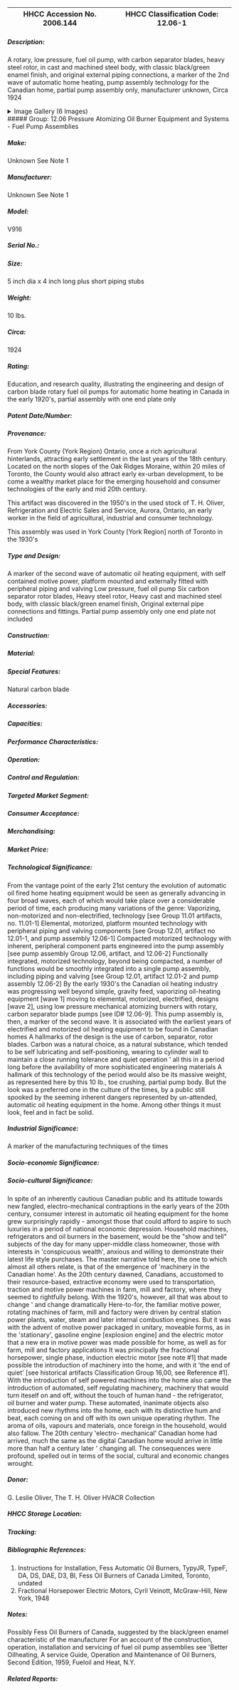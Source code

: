 | **HHCC Accession No. 2006.144** |**HHCC Classification Code:  12.06-1**|
| ----------- | ----------- |
##### Description:
A rotary, low pressure, fuel oil pump, with carbon separator blades, heavy steel rotor, in cast and machined steel body, with classic black/green enamel finish, and original external piping connections, a marker of the 2nd wave of automatic home heating, pump assembly technology for the Canadian home, partial pump assembly only, manufacturer unknown, Circa 1924


<details>
	<summary>Image Gallery (6 Images)</summary>
<div class="gallery gallery-wrapper--full" contenteditable="false" data-is-empty="false" data-translation="Add images" data-columns="6">
<figure class="gallery__item"><a href="#DOMAIN_NAME#gallery/12.06-1.jpg" data-size="1689x1075"><img src="#DOMAIN_NAME#gallery/12.06-1-thumbnail.jpg" alt=""></a></figure>
<figure class="gallery__item"><a href="#DOMAIN_NAME#gallery/12.06-1a.jpg" data-size="1668x1268"><img src="#DOMAIN_NAME#gallery/12.06-1a-thumbnail.jpg" alt=""></a></figure>
<figure class="gallery__item"><a href="#DOMAIN_NAME#gallery/12.06-1b.jpg" data-size="1556x783"><img src="#DOMAIN_NAME#gallery/12.06-1b-thumbnail.jpg" alt=""></a></figure>
<figure class="gallery__item"><a href="#DOMAIN_NAME#gallery/12.06-1d.jpg" data-size="1570x1248"><img src="#DOMAIN_NAME#gallery/12.06-1d-thumbnail.jpg" alt=""></a></figure>
<figure class="gallery__item"><a href="#DOMAIN_NAME#gallery/12.06-1e.jpg" data-size="1444x696"><img src="#DOMAIN_NAME#gallery/12.06-1e-thumbnail.jpg" alt=""></a></figure>
<figure class="gallery__item"><a href="#DOMAIN_NAME#gallery/12.06-1c.jpg" data-size="1856x1419"><img src="#DOMAIN_NAME#gallery/12.06-1c-thumbnail.jpg" alt=""></a></figure>
</div>
</details>
##### Group:
12.06 Pressure Atomizing Oil Burner Equipment and Systems - Fuel Pump Assemblies

##### Make:
Unknown See Note 1

##### Manufacturer:
Unknown See Note 1

##### Model:
V916

##### Serial No.:


##### Size:
5 inch dia x 4 inch long plus short piping stubs

##### Weight:
10 lbs.

##### Circa:
1924

##### Rating:
Education, and research quality, illustrating the engineering and design of carbon blade rotary fuel oil pumps for automatic home heating in Canada in the early 1920's, partial assembly with one end plate only

##### Patent Date/Number:


##### Provenance:
From York County (York Region) Ontario, once a rich agricultural hinterlands, attracting early settlement in the last years of the 18th century. Located on the north slopes of the Oak Ridges Moraine, within 20 miles of Toronto, the County would also attract early ex-urban development, to be come a wealthy market place for the emerging household and consumer technologies of the early and mid 20th century. 

This artifact was discovered in the 1950's in the used stock of T. H. Oliver, Refrigeration and Electric Sales and Service, Aurora, Ontario, an early worker in the field of agricultural, industrial and consumer technology. 

This assembly was used in York County [York Region] north of Toronto in the 1930's

##### Type and Design:
A marker of the second wave of automatic oil heating equipment, with self contained motive power, platform mounted and externally fitted with peripheral piping and valving
Low pressure, fuel oil pump
Six carbon separator rotor blades, 
Heavy steel rotor, 
Heavy cast and machined steel body, with classic black/green enamel finish, 
Original external pipe connections and fittings. 
Partial pump assembly only one end plate not included

##### Construction:


##### Material:


##### Special Features:
Natural carbon blade

##### Accessories:


##### Capacities:


##### Performance Characteristics:


##### Operation:


##### Control and Regulation:


##### Targeted Market Segment:


##### Consumer Acceptance:


##### Merchandising:


##### Market Price:


##### Technological Significance:
From the vantage point of the early 21st century the evolution of automatic oil fired home heating equipment would be seen as generally advancing in four broad waves, each of which would take place over a considerable period of time, each producing many variations of the genre:
Vaporizing, non-motorized and non-electrified, technology [see Group 11.01 artifacts, no. 11.01-1]
Elemental,  motorized, platform mounted technology with peripheral piping and valving components [see Group 12.01, artifact no 12.01-1, and pump assembly 12.06-1]
Compacted motorized technology with inherent, peripheral component parts engineered into the pump assembly [see pump assembly Group 12.06, artifact, and 12.06-2]
Functionally integrated, motorized technology, beyond being compacted, a number of functions would be smoothly integrated into a single pump assembly, including piping and valving [see Group 12.01, artifact 12.01-2 and pump assembly 12.06-2] 
By the early 1930's the Canadian oil heating industry was progressing well beyond simple, gravity feed, vaporizing oil-heating equipment [wave 1] moving to elemental, motorized, electrified, designs [wave 2], using low pressure mechanical atomizing burners with rotary, carbon separator blade pumps [see ID# 12.06-9].
This pump assembly is, then, a marker of the second wave. It is associated with the earliest years of electrified and motorized oil heating equipment to be found in Canadian homes 
A hallmarks of the design is the use of carbon, separator, rotor blades. Carbon was a natural choice, as a natural substance, which tended to be self lubricating and self-positioning, wearing to cylinder wall to maintain a close running tolerance and quiet operation ' all this in a period long before the availability of more sophisticated engineering materials
A hallmark of this technology of the period would also be its massive weight, as represented here by this 10 lb., toe crushing, partial pump body. But the look was a preferred one in the culture of the times, by a public still spooked by the seeming inherent dangers represented by un-attended, automatic oil heating equipment in the home. Among other things it must look, feel and in fact be solid.

##### Industrial Significance:
A marker of the manufacturing techniques of the times

##### Socio-economic Significance:


##### Socio-cultural Significance:
In spite of an inherently cautious Canadian public and its attitude towards new fangled, electro-mechanical contraptions in the early years of the 20th century, consumer interest in automatic oil heating equipment for the home grew surprisingly rapidly - amongst those that could afford to aspire to such luxuries in a period of national economic depression.
Household machines, refrigerators and oil burners in the basement, would be the "show and tell" subjects of the day for many upper-middle class homeowner, those with interests in 'conspicuous wealth', anxious and willing to demonstrate their latest life style purchases.
The master narrative told here, the one to which almost all others relate, is that of the emergence of 'machinery in the Canadian home'. As the 20th century dawned, Canadians, accustomed to their resource-based, extractive economy were used to transportation, traction and motive power machines in farm, mill and factory, where they seemed to rightfully belong. With the 1920's, however, all that was about to change ' and change dramatically
Here-to-for, the familiar motive power, rotating machines of farm, mill and factory were driven by central station power plants, water, steam and later internal combustion engines. But it was with the advent of motive power packaged in unitary, moveable forms, as in the 'stationary', gasoline engine [explosion engine] and the electric motor that a new era in motive power was made possible for home, as well as for farm, mill and factory applications
It was principally the fractional horsepower, single phase, induction electric motor [see note #1] that made possible the introduction of machinery into the home, and with it 'the end of quiet' [see historical artifacts Classification Group 16,00, see Reference #1].  
With the introduction of self powered machines into the home also came the introduction of automated, self regulating machinery, machinery that would turn iteself on and off, without the touch of human hand - the refrigerator, oil burner and water pump. 
These automated, inanimate objects also introduced new rhythms into the home, each with its distinctive hum and beat, each coming on and off with its own unique operating rhythm.  The aroma of oils, vapours and materials, once foreign in the household, would also fallow. The 20th century 'electro- mechanical' Canadian home had arrived, much the same as the digital Canadian home would arrive in little more than half a century later ' changing all.  The consequences were profound, spelled out in terms of the social, cultural and economic changes wrought.

##### Donor:
G. Leslie Oliver, The T. H. Oliver HVACR Collection

##### HHCC Storage Location:


##### Tracking:


##### Bibliographic References:
1) Instructions for Installation, Fess Automatic Oil Burners, TypyJR, TypeF, DA, DS, DAE, D3, BI, Fess Oil Burners of Canada Limited, Toronto, undated 
2)   Fractional Horsepower Electric Motors, Cyril Veinott, McGraw-Hill, New York,  1948

##### Notes:
Possibly Fess Oil Burners of Canada, suggested by the black/green enamel characteristic of the manufacturer
For an account of the construction, operation, installation and servicing of fuel oil pump assemblies see 'Better Oilheating, A service Guide, Operation and Maintenance of Oil Burners, Second Edition, 1959, Fueloil and Heat, N.Y.

##### Related Reports:

